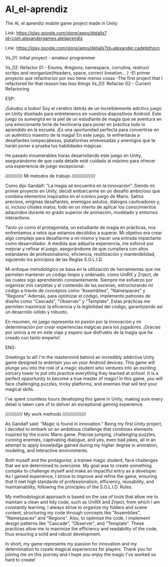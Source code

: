 # Al_el-aprendiz
The Al, el aprendiz  mobile game project made in Unity

Link: https://play.google.com/store/apps/details?id=com.alexandergames.alelaprendiz

Link: https://play.google.com/store/apps/details?id=alexander.cadetethorn

Vs_01: Initial proyect - amateur programmer

Vs_02: Refactor 01 - Enums, #regions, namespace, corrutina, restruct scritps and reorganize(Headers, space, correct lineation... ) 
        -El primer proyecto que refactrorizo por eso tiene menos cosas 
        -The first project that I refactored for that reason has less things
Vs_03: Refactor 02 - Current Refactoring

ESP:

¡Saludos a todos! Soy el cerebro detrás de un increíblemente adictivo juego en Unity diseñado para entreteneros en vuestros dispositivos Android. Este juego os sumergirá en la piel de un estudiante de magia que se aventura en una emocionante torre de hechicería para poner en práctica todo lo aprendido en la escuela. ¡Es una oportunidad perfecta para convertirse en un auténtico maestro de la magia!
En este juego, te enfrentarás a desafiantes rompecabezas, plataformas enrevesadas y enemigos que te harán poner a prueba tus habilidades mágicas.

He pasado innumerables horas desarrollando este juego en Unity, asegurándome de que cada detalle esté cuidado al máximo para ofrecer una experiencia de juego excepcional.

/////////// Mi metodos de trabajo ///////////////

Como dijo Gandalf: "La magia se encuentra en la innovación". Siendo mi primer proyecto en Unity, decidí embarcarme en un desafío ambicioso que combina elementos inspirados en el icónico juego de Mario. Saltos precisos, enigmas desafiantes, enemigos astutos, diálogos cautivadores y, sí, incluso chistes malos, todo en un intento de aplicar los conocimientos adquiridos durante mi grado superior de animación, modelado y entornos interactivos.

Tanto yo como el protagonista, un estudiante de magia en prácticas, nos enfrentamos a retos que estamos decididos a superar. Mi objetivo era crear algo complejo para desafiarme a mí mismo y hacer una entrada impactante como desarrollador. A medida que adquiría experiencia, me esforcé por mejorar y refinar el juego, asegurándome de que cumpliera con altos estándares de profesionalismo, eficiencia, reutilización y mantenibilidad, siguiendo los principios de las Reglas S.O.L.I.D.

Mi enfoque metodológico se basa en la utilización de herramientas que me permiten mantener un código limpio y ordenado, como UniRX y Znject, de las cuales sigo aprendiendo constantemente. Siempre me esfuerzo por organizar mis carpetas y el contenido de las escenas, estructurando mi código a través de conceptos como "Assemblies", "Namespaces" y "Regions". Además, para optimizar el código, implemento patrones de diseño como "Cascada", "Observer" y "Template". Estas prácticas me permiten maximizar la eficiencia y la legibilidad del código, garantizando así un desarrollo sólido y robusto.

En resumen, mi juego representa mi pasión por la innovación y mi determinación por crear experiencias mágicas para los jugadores. ¡Gracias por uniros a mí en este viaje y espero que disfrutéis de la magia que he creado con tanto empeño!

ENG:

Greetings to all! I'm the mastermind behind an incredibly addictive Unity game designed to entertain you on your Android devices. This game will plunge you into the role of a magic student who ventures into an exciting sorcery tower to put into practice everything they learned at school. It is a perfect opportunity to become a true master of magic!
In this game, you will face challenging puzzles, tricky platforms, and enemies that will test your magical skills.

I've spent countless hours developing this game in Unity, making sure every detail is taken care of to deliver an exceptional gaming experience.

/////////// My work methods ///////////////

As Gandalf said: "Magic is found in innovation." Being my first Unity project, I decided to embark on an ambitious challenge that combines elements inspired by the iconic Mario game. Precise jumping, challenging puzzles, cunning enemies, captivating dialogue, and yes, even bad jokes, all in an attempt to apply knowledge gained during my higher degree in animation, modeling, and interactive environments.

Both myself and the protagonist, a trainee magic student, face challenges that we are determined to overcome. My goal was to create something complex to challenge myself and make an impactful entry as a developer. As I gained experience, I strove to improve and refine the game, ensuring that it met high standards of professionalism, efficiency, reusability, and maintainability, following the principles of the S.O.L.I.D. Rules.

My methodological approach is based on the use of tools that allow me to maintain a clean and tidy code, such as UniRX and Znject, from which I am constantly learning. I always strive to organize my folders and scene content, structuring my code through concepts like "Assemblies", "Namespaces" and "Regions". Also, to optimize the code, I implement design patterns like "Cascade", "Observer", and "Template". These practices allow me to maximize the efficiency and readability of the code, thus ensuring a solid and robust development.

In short, my game represents my passion for innovation and my determination to create magical experiences for players. Thank you for joining me on this journey and I hope you enjoy the magic I've worked so hard to create!
